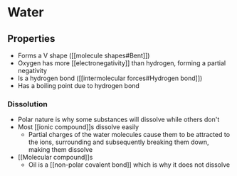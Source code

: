 # Water

## Properties
- Forms a V shape ([[molecule shapes#Bent]])
- Oxygen has more [[electronegativity]] than hydrogen, forming a partial negativity
- Is a hydrogen bond ([[intermolecular forces#Hydrogen bond]])
- Has a boiling point due to hydrogen bond

### Dissolution
- Polar nature is why some substances will dissolve while others don't
- Most [[ionic compound]]s dissolve easily
	- Partial charges of the water molecules cause them to be attracted to the ions, surrounding and subsequently breaking them down, making them dissolve
- [[Molecular compound]]s
	- Oil is a [[non-polar covalent bond]] which is why it does not dissolve

